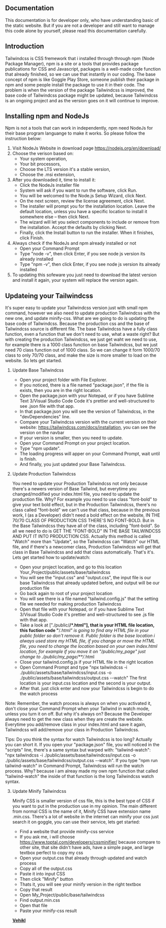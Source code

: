 ## Documentation

This documentation is for developer only, who have understanding basic of the static website. But if you are not a developer and still want to manage this code alone by yourself, please read this documentation carefully.

## Introduction

Tailwindcss is CSS fremework that i installed through through npm (Node Package Manager), npm is a site or a tools that provides package publications for CSS and Javascript, packages is a well-made code function that already finished, so we can use that instantly in our coding. The base concept of npm is like Goggle Play Store, someone publish their package in npm and some people install the package to use it in their code. The problem is when the version of the package Tailwindcss is improved, the base code of Tailwindcss package might be updated, because Tailwindcss is an ongoing project and as the version goes on it will continue to improve.


## Installing npm and NodeJs

Npm is not a tools that can work in independently, npm need NodeJs for their base program languange to make it works. So please follow the instruction below:

1. Visit NodeJs Website in download page https://nodejs.org/en/download/
2. Choose the verison based on:
   - Your system operation, 
   - Your bit processors,
   - Choose the LTS version it's a stable version,
   - Choose the .msi extension,
3. After you downloaded it, time to install it:
   - Click the NodeJs installer file
   - System will ask if you want to run the software, click Run.
   - You will be welcomed to the Node.js Setup Wizard, click Next.
   - On the next screen, review the license agreement, click Next.
   - The installer will prompt you for the installation location. Leave the default location, unless you have a specific location to install it somewhere else –          then click Next.
   - The wizard will let you select components to include or remove from the installation. Accept the defaults by clicking Next.
   - Finally, click the Install button to run the installer. When it finishes, click Finish.
4. Always check if the NodeJs and npm already installed or not
   - Open your Command Prompt
   - Type "node -v", then click Enter, if you see node js version its already installed
   - Type "npm -v", then click Enter, if you see node js version its already installed
5. To updating this sofeware you just need to download the latest version and install it again, your system will replace the version again.


## Updateing your Tailwindcss


It's super easy to update your Tailwindcss version just with small npm command, however we also need to update production Tailwindcss with the new one, and update minify-css. What are we going to do is updating the base code of Tailwindcss. Because the production css and the base of Tailwindcss source is different file. The base Tailwindcss have a fully class function, even a function that we don't need to use, what a waste right? But with creating the production Tailwindcss, we just get waht we need to use, for example there is a 1000 class function on base Tailwindcss, but we just need 70 class function out of 1000 class. So we can change it form 1000/70 class to only 70/70 class, and make the size is more smaller to load on the website. So lets get started.

1. Update Base Tailwindcss
   - Open your project folder with File Explorer.
   - If you noticed, there is a file named "package.json", if the file is exists, then you are in the right location.
   - Open the package.json with your Notepad, or if you have Sublime Text 3/Visual Studio Code Code it's prettier and well-structured to see .json file with that      app.
   - In that package.json you will see the version of Tailwindcss, in the "devDependencies" line.
   - Compare your Tailwindcss version with the current version on their website: https://tailwindcss.com/docs/installation, you can see the version on the navbar
   - If your version is smaller, then you need to update.
   - Open your Command Prompt on your project location.
   - Type "npm update".
   - The loading progress will apper on your Command Prompt, wait until is finish.
   - And finally, you just updated your Base Tailwindcss.
   
   
2. Update Production Tailwindcss
   
   You need to update your Production Tailwindcss not only because there's a newers version of Base Tailwind, but everytime you changed/modified your index.html      file, you need to update the production file. Why? For example you need to use class "font-bold" to give your text bold effect, but in the Production              Tailwindcss, there's no class called "font-bold" we can't use that class, because in the previous work, I (as a Developer) didn't need a bold effect on the        website, IN THE 70/70 CLASS OF PRODUCTION CSS THERE'S NO FONT-BOLD. But in the Base Tailwindcss they have all of the class, including "font-bold". So all we      need to do is GET THE "FONT-BOLD" IN THE BASE TAILWINDCSS AND PUT IT INTO PRODUCTION CSS. Actually this method is called "Watch" more than "Update", so the        Tailwindcss can "Watch" our HTML file, and if there's a newcomer class, Production Tailwindcss will get that class in Base Tailwindcss and add that class          automatically. That's it's. Lets get started how to update/watch:
   
   - Open your project location, and go to this location Your_Project/public/assets/base/tailwindcss
   - You will see the "input.css" and "output.css", the input file is our base Tailwindcss that already updated before, and output will be our production file
   - Go back again to root of your project location
   - You will see there is a file named "tailwind.config.js" that the setting file we needed for making production Tailwindcss
   - Open that file with your Notepad, or if you have Sublime Text 3/Visual Studio Code it's prettier and well-structured to see .js file with that app.
   - Take a look at ["./public/**/*.html"], that is your HTML file location, this fuction code "**/*.html" is going to find any HTML file in your public folder        so don't remove it. Public folder is the base location i always used store my HTML file, if you change or move the HTML file, you need to change the              location based on your own index.html location, for example if you move it on "/public/my_page" just change to ./public/my_page/**/*.html
   - Close your tailwind.config.js if your HTML file in the right location
   - Open Command Prompt and type "npx tailwindcss -i ./public/assets/base/tailwindcss/input.css -o ./public/assets/base/tailwindcss/output.css --watch" The first      location is your input.css location and the second is your output.
   - After that. just click enter and now your Tailwindcss is begin to do the watch process
   
Note:
Remember, the watch process is always on when you activated it, don't close your Command Prompt when your Tailwind in watch mode, unless you turn it on off. But why it's always on? Because the Developer always need to get the new class when they are create the website. Everytime you add/remove class in your index.html and save it again, Tailwindcss will add/remove your class in Production Tailwindcss.

Tips:
Do you think the syntax for watch Tailwindcss is too long? Actually you can short it. If you open your "package.json" file, you will noticed in the "scripts" line, there's a same syntax but warped with: "tailwind-watch": "npx tailwindcss -i ./public/assets/base/tailwindcss/input.css -o ./public/assets/base/tailwindcss/output.css --watch". If you type "npm run tailwind-watch" in Command Prompt, Tailwindcss will run the watch process. Why? because i am alreay made my own npm function that called "tailwind-watch" the inside of that function is the long Tailwindcss watch syntax.


3. Update Minify Tailwindcss
   
   Minify CSS is smaller version of css file, this is the best type of CSS if you want to put in the production use in my opinion. The main different from normal    CSS is the name of it, Minify CSS have extension name .min.css. There's a lot of website in the internet can minify your css just search it on goggle, you can    use their service, lets get started:
   
   - Find a website that provide minify-css service
   - If you ask me, i will choose https://www.toptal.com/developers/cssminifier/ because compare to other site, that site didn't have ads, have a simple page, and      large textbox perfect to copy my css
   - Open your output.css that already through updated and watch process
   - Copy all of the output.css
   - Paste it into input CSS
   - Then click "Minify" button
   - Thats it, you will see your minify version in the right textbox
   - Copy that result
   - Open My_Project/public/base/tailwindcss
   - Find output.min.css
   - Open that file
   - Paste your minify-css result
   
   
 
   
   
   
   
   
   
   
   
   
   **[Vehikl](https://vehikl.com/)**
